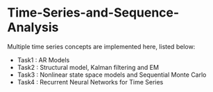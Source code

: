 # Time-Series-and-Sequence-Analysis

Multiple time series concepts are implemented here, listed below: 

* Task1 : AR Models
* Task2 : Structural model, Kalman filtering and EM
* Task3 : Nonlinear state space models and Sequential Monte Carlo
* Task4 : Recurrent Neural Networks for Time Series
